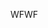 <span data-ttu-id="243b6-101">WF</span><span class="sxs-lookup"><span data-stu-id="243b6-101">WF</span></span>